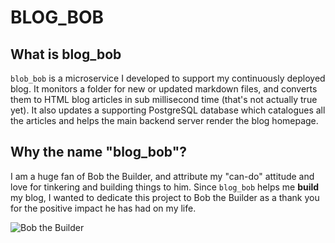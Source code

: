 # BLOG_BOB

## What is blog_bob
`blob_bob` is a microservice I developed to support my continuously deployed blog. It monitors a folder for new or updated markdown files, and converts them to HTML blog articles in sub millisecond time (that's not actually true yet). It also updates a supporting PostgreSQL database which catalogues all the articles and helps the main backend server render the blog homepage.

## Why the name "blog_bob"?
I am a huge fan of Bob the Builder, and attribute my "can-do" attitude and love for tinkering and building things to him. Since `blog_bob` helps me **build** my blog, I wanted to dedicate this project to Bob the Builder as a thank you for the positive impact he has had on my life.

![Bob the Builder](https://upload.wikimedia.org/wikipedia/en/thumb/c/c5/Bob_the_builder.jpg/220px-Bob_the_builder.jpg)